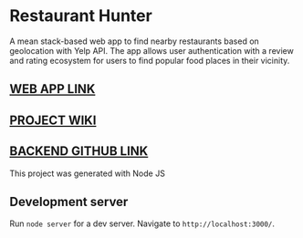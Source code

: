 # Restaurant Hunter

A mean stack-based web app to find nearby restaurants based on geolocation with Yelp API. The app allows user authentication with a review and rating ecosystem for users to find popular food places in their vicinity.

## [WEB APP LINK](https://loneranger-frontend.herokuapp.com/)

## [PROJECT WIKI](https://github.ccs.neu.edu/sasanka3/Webdev-Fall18-LoneRanger-Client/wiki)

## [BACKEND GITHUB LINK](https://github.com/sasankauppu3/Webdev-Fall18-LoneRanger-Server)

This project was generated with Node JS

## Development server

Run `node server` for a dev server. Navigate to `http://localhost:3000/`. 



